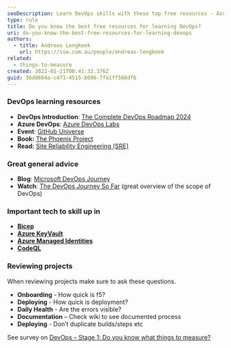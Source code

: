 ```yaml
---
seoDescription: Learn DevOps skills with these top free resources - Azure DevOps labs, GitHub Universe, and The Phoenix Project book.
type: rule
title: Do you know the best free resources for learning DevOps?
uri: do-you-know-the-best-free-resources-for-learning-devops
authors:
  - title: Andreas Lengkeek
    url: https://ssw.com.au/people/andreas-lengkeek
related:
  - things-to-measure
created: 2022-01-21T00:41:32.376Z
guid: 36d8604a-c473-4515-b696-7fa1ff568df6
---
```


### DevOps learning resources

* **DevOps Introduction**: [The Complete DevOps Roadmap 2024](https://www.youtube.com/watch?v=6GQRb4fGvtk)
* **Azure DevOps**: [Azure DevOps Labs](https://azuredevopslabs.com "https://azuredevopslabs.com/")
* **Event**: [GitHub Universe](https://githubuniverse.com "https://githubuniverse.com/")
* **Book:** [The Phoenix Project](https://www.goodreads.com/book/show/17255186-the-phoenix-project)
* **Read:** [Site Reliability Engineering (SRE)](https://sre.google/)

### Great general advice

* **Blog**: [Microsoft DevOps Journey](https://azure.microsoft.com/en-au/blog/sharing-the-devops-journey-at-microsoft/)
* **Watch**: [The DevOps Journey So Far](https://www.youtube.com/watch?v=OwiT59e0kB4) (great overview of the scope of DevOps)

### Important tech to skill up in

* **[Bicep](https://docs.microsoft.com/en-us/azure/azure-resource-manager/bicep/overview?tabs=bicep)**
* **[Azure KeyVault](https://azure.microsoft.com/en-au/services/key-vault/)**
* **[Azure Managed Identities](https://docs.microsoft.com/en-us/azure/active-directory/managed-identities-azure-resources/overview)**
* **[CodeQL](https://codeql.github.com/)**

### Reviewing projects

When reviewing projects make sure to ask these questions. 

* **Onboarding** - How quick is f5?
* **Deploying** - How quick is deployment?
* **Daily Health** - Are the errors visible?
* **Documentation** – Check wiki to see documented process
* **Deploying** - Don’t duplicate builds/steps etc

See survey on [DevOps – Stage 1: Do you know what things to measure?](/things-to-measure "https://www.ssw.com.au/rules/things-to-measure")
